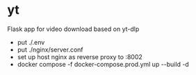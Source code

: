 # yt
Flask app for video download based on yt-dlp

* put ./.env
* put ./nginx/server.conf
* set up host nginx as reverse proxy to :8002
* docker compose -f docker-compose.prod.yml up --build -d
